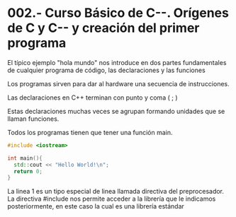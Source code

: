 002.- Curso Básico de C--. Orígenes de C y C-- y creación del primer programa
===

El típico ejemplo "hola mundo" nos introduce en dos partes fundamentales de
cualquier programa de código, las declaraciones y las funciones

Los programas sirven para dar al hardware una secuencia de instrucciones.

Las declaraciones en C++ terminan con punto y coma ( ; ) 

Estas declaraciones muchas veces se agrupan formando unidades que se llaman
funciones.

Todos los programas tienen que tener una función main.

```c++
#include <iostream>

int main(){
  std::cout << "Hello World!\n";
  return 0;
}
```

La linea 1 es un tipo especial de linea llamada directiva del preprocesador.
La directiva #include nos permite acceder a la librería que le indicamos
posteriormente, en este caso <iostream> la cual es una librería estándar
